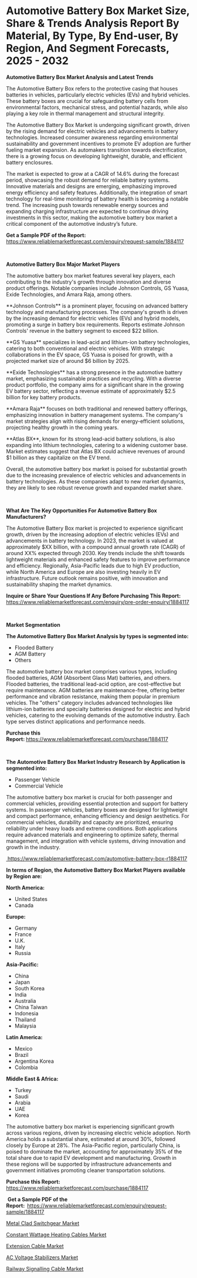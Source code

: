 <p><h1>Automotive Battery Box Market Size, Share & Trends Analysis Report By Material, By Type, By End-user, By Region, And Segment Forecasts, 2025 - 2032</h1></p><p><strong>Automotive Battery Box Market Analysis and Latest Trends</strong></p>
<p><p>The Automotive Battery Box refers to the protective casing that houses batteries in vehicles, particularly electric vehicles (EVs) and hybrid vehicles. These battery boxes are crucial for safeguarding battery cells from environmental factors, mechanical stress, and potential hazards, while also playing a key role in thermal management and structural integrity.</p><p>The Automotive Battery Box Market is undergoing significant growth, driven by the rising demand for electric vehicles and advancements in battery technologies. Increased consumer awareness regarding environmental sustainability and government incentives to promote EV adoption are further fueling market expansion. As automakers transition towards electrification, there is a growing focus on developing lightweight, durable, and efficient battery enclosures.</p><p>The market is expected to grow at a CAGR of 14.6% during the forecast period, showcasing the robust demand for reliable battery systems. Innovative materials and designs are emerging, emphasizing improved energy efficiency and safety features. Additionally, the integration of smart technology for real-time monitoring of battery health is becoming a notable trend. The increasing push towards renewable energy sources and expanding charging infrastructure are expected to continue driving investments in this sector, making the automotive battery box market a critical component of the automotive industry’s future.</p></p>
<p><strong>Get a Sample PDF of the Report:&nbsp;</strong> <a href="https://www.reliablemarketforecast.com/enquiry/request-sample/1884117?utm_campaign=1108&utm_medium=2&utm_source=Github&utm_content=ia&utm_term=07042025&utm_id=automotive-battery-box">https://www.reliablemarketforecast.com/enquiry/request-sample/1884117</a></p>
<p>&nbsp;</p>
<p><strong>Automotive Battery Box Major Market Players</strong></p>
<p><p>The automotive battery box market features several key players, each contributing to the industry's growth through innovation and diverse product offerings. Notable companies include Johnson Controls, GS Yuasa, Exide Technologies, and Amara Raja, among others. </p><p>**Johnson Controls** is a prominent player, focusing on advanced battery technology and manufacturing processes. The company's growth is driven by the increasing demand for electric vehicles (EVs) and hybrid models, promoting a surge in battery box requirements. Reports estimate Johnson Controls' revenue in the battery segment to exceed $22 billion.</p><p>**GS Yuasa** specializes in lead-acid and lithium-ion battery technologies, catering to both conventional and electric vehicles. With strategic collaborations in the EV space, GS Yuasa is poised for growth, with a projected market size of around $6 billion by 2025.</p><p>**Exide Technologies** has a strong presence in the automotive battery market, emphasizing sustainable practices and recycling. With a diverse product portfolio, the company aims for a significant share in the growing EV battery sector, reflecting a revenue estimate of approximately $2.5 billion for key battery products.</p><p>**Amara Raja** focuses on both traditional and renewed battery offerings, emphasizing innovation in battery management systems. The company's market strategies align with rising demands for energy-efficient solutions, projecting healthy growth in the coming years.</p><p>**Atlas BX**, known for its strong lead-acid battery solutions, is also expanding into lithium technologies, catering to a widening customer base. Market estimates suggest that Atlas BX could achieve revenues of around $1 billion as they capitalize on the EV trend.</p><p>Overall, the automotive battery box market is poised for substantial growth due to the increasing prevalence of electric vehicles and advancements in battery technologies. As these companies adapt to new market dynamics, they are likely to see robust revenue growth and expanded market share.</p></p>
<p>&nbsp;</p>
<p><strong>What Are The Key Opportunities For Automotive Battery Box Manufacturers?</strong></p>
<p><p>The Automotive Battery Box market is projected to experience significant growth, driven by the increasing adoption of electric vehicles (EVs) and advancements in battery technology. In 2023, the market is valued at approximately $XX billion, with a compound annual growth rate (CAGR) of around XX% expected through 2030. Key trends include the shift towards lightweight materials and enhanced safety features to improve performance and efficiency. Regionally, Asia-Pacific leads due to high EV production, while North America and Europe are also investing heavily in EV infrastructure. Future outlook remains positive, with innovation and sustainability shaping the market dynamics.</p></p>
<p><strong>Inquire or Share Your Questions If Any Before Purchasing This Report:</strong> <a href="https://www.reliablemarketforecast.com/enquiry/pre-order-enquiry/1884117?utm_campaign=1108&utm_medium=2&utm_source=Github&utm_content=ia&utm_term=07042025&utm_id=automotive-battery-box">https://www.reliablemarketforecast.com/enquiry/pre-order-enquiry/1884117</a></p>
<p>&nbsp;</p>
<p><strong>Market Segmentation</strong></p>
<p><strong>The Automotive Battery Box Market Analysis by types is segmented into:</strong></p>
<p><ul><li>Flooded Battery</li><li>AGM Battery</li><li>Others</li></ul></p>
<p><p>The automotive battery box market comprises various types, including flooded batteries, AGM (Absorbent Glass Mat) batteries, and others. Flooded batteries, the traditional lead-acid option, are cost-effective but require maintenance. AGM batteries are maintenance-free, offering better performance and vibration resistance, making them popular in premium vehicles. The "others" category includes advanced technologies like lithium-ion batteries and specialty batteries designed for electric and hybrid vehicles, catering to the evolving demands of the automotive industry. Each type serves distinct applications and performance needs.</p></p>
<p><strong>Purchase this Report:&nbsp;</strong><a href="https://www.reliablemarketforecast.com/purchase/1884117?utm_campaign=1108&utm_medium=2&utm_source=Github&utm_content=ia&utm_term=07042025&utm_id=automotive-battery-box">https://www.reliablemarketforecast.com/purchase/1884117</a></p>
<p>&nbsp;</p>
<p><strong>The Automotive Battery Box Market Industry Research by Application is segmented into:</strong></p>
<p><ul><li>Passenger Vehicle</li><li>Commercial Vehicle</li></ul></p>
<p><p>The automotive battery box market is crucial for both passenger and commercial vehicles, providing essential protection and support for battery systems. In passenger vehicles, battery boxes are designed for lightweight and compact performance, enhancing efficiency and design aesthetics. For commercial vehicles, durability and capacity are prioritized, ensuring reliability under heavy loads and extreme conditions. Both applications require advanced materials and engineering to optimize safety, thermal management, and integration with vehicle systems, driving innovation and growth in the industry.</p></p>
<p><a href="https://www.reliablemarketforecast.com/automotive-battery-box-r1884117?utm_campaign=1108&utm_medium=2&utm_source=Github&utm_content=ia&utm_term=07042025&utm_id=automotive-battery-box">&nbsp;https://www.reliablemarketforecast.com/automotive-battery-box-r1884117</a></p>
<p><strong>In terms of Region, the Automotive Battery Box Market Players available by Region are:</strong></p>
<p>
    <p> <strong> North America: </strong>
        <ul>
            <li>United States</li>
            <li>Canada</li>
        </ul>
        </p> 
    <p> <strong> Europe: </strong>
        <ul>
            <li>Germany</li>
            <li>France</li>
            <li>U.K.</li>
            <li>Italy</li>
            <li>Russia</li>
        </ul>
        </p> 
    <p> <strong> Asia-Pacific: </strong>
        <ul>
            <li>China</li>
            <li>Japan</li>
            <li>South Korea</li>
            <li>India</li>
            <li>Australia</li>
            <li>China Taiwan</li>
            <li>Indonesia</li>
            <li>Thailand</li>
            <li>Malaysia</li>
        </ul>
        </p> 
    <p> <strong> Latin America: </strong>
        <ul>
            <li>Mexico</li>
            <li>Brazil</li>
            <li>Argentina Korea</li>
            <li>Colombia</li>
        </ul>
        </p> 
    <p> <strong> Middle East & Africa: </strong>
        <ul>
            <li>Turkey</li>
            <li>Saudi</li>
            <li>Arabia</li>
            <li>UAE</li>
            <li>Korea</li>
        </ul>
    </p>
    </p>
<p><p>The automotive battery box market is experiencing significant growth across various regions, driven by increasing electric vehicle adoption. North America holds a substantial share, estimated at around 30%, followed closely by Europe at 28%. The Asia-Pacific region, particularly China, is poised to dominate the market, accounting for approximately 35% of the total share due to rapid EV development and manufacturing. Growth in these regions will be supported by infrastructure advancements and government initiatives promoting cleaner transportation solutions.</p></p>
<p><strong>Purchase this Report: </strong><a href="https://www.reliablemarketforecast.com/purchase/1884117?utm_campaign=1108&utm_medium=2&utm_source=Github&utm_content=ia&utm_term=07042025&utm_id=automotive-battery-box">https://www.reliablemarketforecast.com/purchase/1884117</a></p>
<p>&nbsp;<strong>Get a Sample PDF of the Report:&nbsp;&nbsp;</strong><a href="https://www.reliablemarketforecast.com/enquiry/request-sample/1884117?utm_campaign=1108&utm_medium=2&utm_source=Github&utm_content=ia&utm_term=07042025&utm_id=automotive-battery-box">https://www.reliablemarketforecast.com/enquiry/request-sample/1884117</a></p>
<p><strong></strong></p>
<p><p><a href="https://github.com/winjelequegt/Market-Research-Report-List-1/blob/main/metal-clad-switchgear-market.md?utm_campaign=1108&utm_medium=2&utm_source=Github&utm_content=ia&utm_term=07042025&utm_id=automotive-battery-box">Metal Clad Switchgear Market</a></p><p><a href="https://github.com/bredevasil2q/Market-Research-Report-List-1/blob/main/constant-wattage-heating-cables-market.md?utm_campaign=1108&utm_medium=2&utm_source=Github&utm_content=ia&utm_term=07042025&utm_id=automotive-battery-box">Constant Wattage Heating Cables Market</a></p><p><a href="https://github.com/firdwsermald/Market-Research-Report-List-1/blob/main/extension-cable-market.md?utm_campaign=1108&utm_medium=2&utm_source=Github&utm_content=ia&utm_term=07042025&utm_id=automotive-battery-box">Extension Cable Market</a></p><p><a href="https://github.com/nedzazollo74/Market-Research-Report-List-1/blob/main/ac-voltage-stabilizers-market.md?utm_campaign=1108&utm_medium=2&utm_source=Github&utm_content=ia&utm_term=07042025&utm_id=automotive-battery-box">AC Voltage Stabilizers Market</a></p><p><a href="https://github.com/fontshatintj/Market-Research-Report-List-1/blob/main/railway-signalling-cable-market.md?utm_campaign=1108&utm_medium=2&utm_source=Github&utm_content=ia&utm_term=07042025&utm_id=automotive-battery-box">Railway Signalling Cable Market</a></p></p>